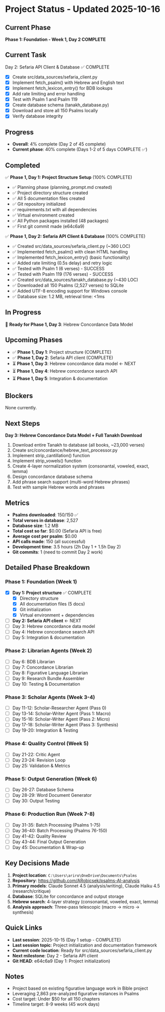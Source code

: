 # Project Status - Updated 2025-10-16

## Current Phase
**Phase 1: Foundation - Week 1, Day 2 COMPLETE**

## Current Task
Day 2: Sefaria API Client & Database ✅ COMPLETE
- [x] Create src/data_sources/sefaria_client.py
- [x] Implement fetch_psalm() with Hebrew and English text
- [x] Implement fetch_lexicon_entry() for BDB lookups
- [x] Add rate limiting and error handling
- [x] Test with Psalm 1 and Psalm 119
- [x] Create database schema (tanakh_database.py)
- [x] Download and store all 150 Psalms locally
- [x] Verify database integrity

## Progress
- **Overall**: 4% complete (Day 2 of 45 complete)
- **Current phase**: 40% complete (Days 1-2 of 5 days COMPLETE ✅)

## Completed
✅ **Phase 1, Day 1: Project Structure Setup** (100% COMPLETE)
- ✅ Planning phase (planning_prompt.md created)
- ✅ Project directory structure created
- ✅ All 5 documentation files created
- ✅ Git repository initialized
- ✅ requirements.txt with all dependencies
- ✅ Virtual environment created
- ✅ All Python packages installed (48 packages)
- ✅ First git commit made (e64c6a9)

✅ **Phase 1, Day 2: Sefaria API Client & Database** (100% COMPLETE)
- ✅ Created src/data_sources/sefaria_client.py (~360 LOC)
- ✅ Implemented fetch_psalm() with clean HTML handling
- ✅ Implemented fetch_lexicon_entry() (basic functionality)
- ✅ Added rate limiting (0.5s delay) and retry logic
- ✅ Tested with Psalm 1 (6 verses) - SUCCESS
- ✅ Tested with Psalm 119 (176 verses) - SUCCESS
- ✅ Created src/data_sources/tanakh_database.py (~430 LOC)
- ✅ Downloaded all 150 Psalms (2,527 verses) to SQLite
- ✅ Added UTF-8 encoding support for Windows console
- ✅ Database size: 1.2 MB, retrieval time: <1ms

## In Progress
🔄 **Ready for Phase 1, Day 3**: Hebrew Concordance Data Model

## Upcoming Phases
- ✅ **Phase 1, Day 1**: Project structure (COMPLETE)
- ✅ **Phase 1, Day 2**: Sefaria API client (COMPLETE)
- ⏳ **Phase 1, Day 3**: Hebrew concordance data model ← NEXT
- ⏳ **Phase 1, Day 4**: Hebrew concordance search API
- ⏳ **Phase 1, Day 5**: Integration & documentation

## Blockers
None currently.

## Next Steps
**Day 3: Hebrew Concordance Data Model + Full Tanakh Download**
1. Download entire Tanakh to database (all books, ~23,000 verses)
2. Create src/concordance/hebrew_text_processor.py
3. Implement strip_cantillation() function
4. Implement strip_vowels() function
5. Create 4-layer normalization system (consonantal, voweled, exact, lemma)
6. Design concordance database schema
7. Add phrase search support (multi-word Hebrew phrases)
8. Test with sample Hebrew words and phrases

## Metrics
- **Psalms downloaded**: 150/150 ✅
- **Total verses in database**: 2,527
- **Database size**: 1.2 MB
- **Total cost so far**: $0.00 (Sefaria API is free)
- **Average cost per psalm**: $0.00
- **API calls made**: 150 (all successful)
- **Development time**: 3.5 hours (2h Day 1 + 1.5h Day 2)
- **Git commits**: 1 (need to commit Day 2 work)

## Detailed Phase Breakdown

### Phase 1: Foundation (Week 1)
- [x] **Day 1: Project structure** ✅ COMPLETE
  - [x] Directory structure
  - [x] All documentation files (5 docs)
  - [x] Git initialization
  - [x] Virtual environment + dependencies
- [ ] **Day 2: Sefaria API client** ← NEXT
- [ ] Day 3: Hebrew concordance data model
- [ ] Day 4: Hebrew concordance search API
- [ ] Day 5: Integration & documentation

### Phase 2: Librarian Agents (Week 2)
- [ ] Day 6: BDB Librarian
- [ ] Day 7: Concordance Librarian
- [ ] Day 8: Figurative Language Librarian
- [ ] Day 9: Research Bundle Assembler
- [ ] Day 10: Testing & Documentation

### Phase 3: Scholar Agents (Week 3-4)
- [ ] Day 11-12: Scholar-Researcher Agent (Pass 0)
- [ ] Day 13-14: Scholar-Writer Agent (Pass 1: Macro)
- [ ] Day 15-16: Scholar-Writer Agent (Pass 2: Micro)
- [ ] Day 17-18: Scholar-Writer Agent (Pass 3: Synthesis)
- [ ] Day 19-20: Integration & Testing

### Phase 4: Quality Control (Week 5)
- [ ] Day 21-22: Critic Agent
- [ ] Day 23-24: Revision Loop
- [ ] Day 25: Validation & Metrics

### Phase 5: Output Generation (Week 6)
- [ ] Day 26-27: Database Schema
- [ ] Day 28-29: Word Document Generator
- [ ] Day 30: Output Testing

### Phase 6: Production Run (Week 7-8)
- [ ] Day 31-35: Batch Processing (Psalms 1-75)
- [ ] Day 36-40: Batch Processing (Psalms 76-150)
- [ ] Day 41-42: Quality Review
- [ ] Day 43-44: Final Output Generation
- [ ] Day 45: Documentation & Wrap-up

## Key Decisions Made
1. **Project location**: `C:\Users\ariro\OneDrive\Documents\Psalms`
2. **Repository**: https://github.com/ARobicsek/psalms-AI-analysis
3. **Primary models**: Claude Sonnet 4.5 (analysis/writing), Claude Haiku 4.5 (research/critique)
4. **Database**: SQLite for concordance and output storage
5. **Hebrew search**: 4-layer strategy (consonantal, voweled, exact, lemma)
6. **Analysis approach**: Three-pass telescopic (macro → micro → synthesis)

## Quick Links
- **Last session**: 2025-10-15 (Day 1 setup - COMPLETE)
- **Last session topic**: Project initialization and documentation framework
- **Current code location**: Ready for src/data_sources/sefaria_client.py
- **Next milestone**: Day 2 - Sefaria API client
- **Git HEAD**: e64c6a9 (Day 1: Project initialization)

## Notes
- Project based on existing figurative language work in Bible project
- Leveraging 2,863 pre-analyzed figurative instances in Psalms
- Cost target: Under $50 for all 150 chapters
- Timeline target: 8-9 weeks (45 work days)